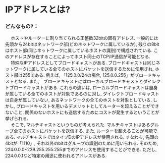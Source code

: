 # IPアドレスとは?

### どんなもの?：
&emsp; ホストやルーターに割り当てられる正整数32bitの固有アドレス. 一般的には先頭から24bitはネットワーク部(どのネットワークに属しているか), 残りの8bitはホスト部(同じネットワークに属しているホストの識別)で構成されている. このアドレスが存在することによってホスト同士のTCP/IP通信が可能となる.<br>
&emsp; 特殊なIPアドレスとしてブロードキャストがある. ブロードキャストは同じネットワークに属している全てのホストにパケットを送信するために使用され, ホスト部は255である. 例えば, 「125.0.0/24の場合, 125.0.0.255」がブロードキャストとなる. また,　ブロードキャストにはローカルブロードキャストとダイレクトブロードキャストがある. これらの違いは, ローカルブロードキャストは自身が属している全てのホストが対象であるのに対し, ダイレクトブロードキャストは自身が属していない, あるネットワークの全てのホストを対象としている. しかし, ブロードキャストを用いるデメリットとしてルーターを超えることができないこと, 関係のないホストにも送信するためにコストが発生するということが挙げられる.<br>
&emsp; そこで, マルチキャストというものが考えられた. マルチキャストはあるグループ全てのホストにパケットを送信する. また, ルーターを超えることが可能である. マルチキャストではタイプDのIPアドレスが使用される. すなわち, 先頭の4bitが「1110」, それ以外のbitはグループの識別のために用いられる. そのため, 224.0.0.0~239.255.255.255までのアドレスを使用することができる. ただし, 224.0.0.1など特定の用途に使われるアドレスがある.